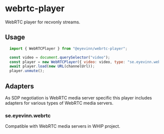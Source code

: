 # webrtc-player

WebRTC player for recvonly streams.

## Usage

```javascript
  import { WebRTCPlayer } from "@eyevinn/webrtc-player";

  const video = document.querySelector("video");
  const player = new WebRTCPlayer({ video: video, type: "se.eyevinn.webrtc" });
  await player.load(new URL(channelUrl));
  player.unmute();
```

## Adapters

As SDP negotiation is WebRTC media server specific this player includes adapters for various types of WebRTC media servers.

### se.eyevinn.webrtc

Compatible with WebRTC media servers in WHIP project.